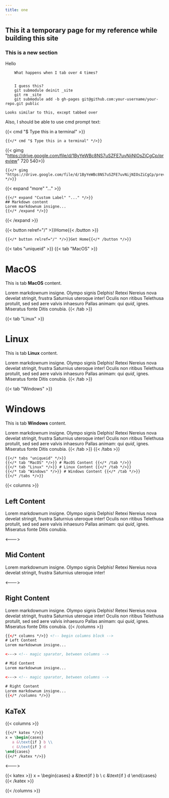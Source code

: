 ```yaml
---
title: one
---
```

## This it a temporary page for my reference while building this site

### This is a new section
Hello

        What happens when I tab over 4 times?


        I guess this?
        git submodule deinit _site
        git rm _site
        git submodule add -b gh-pages git@github.com:your-username/your-repo.git public


````
Looks similar to this, except tabbed over
````

Also, I should be able to use cmd prompt text:

{{< cmd "$ Type this in a terminal" >}}

````tpl
{{</* cmd "$ Type this in a terminal" */>}}
````

<!-- <iframe src="https://drive.google.com/file/d/1ByYeWBc8NS7uSZFE7uvNijNIOsZiCgCp/preview" width="720" height="540"></iframe> -->
{{< gimg "https://drive.google.com/file/d/1ByYeWBc8NS7uSZFE7uvNijNIOsZiCgCp/preview" 720 540>}}

```tpl
{{</* gimg "https://drive.google.com/file/d/1ByYeWBc8NS7uSZFE7uvNijNIOsZiCgCp/preview" */>}}
```

{{< expand "more" "..." >}}
```tpl
{{</* expand "Custom Label" "..." */>}}
## Markdown content
Lorem markdownum insigne...
{{</* /expand */>}}
```
{{< /expand >}}

{{< button relref="/" >}}Home{{< /button >}}

```tpl
{{</* button relref="/" */>}}Get Home{{</* /button */>}}
```

{{< tabs "uniqueid" >}}
{{< tab "MacOS" >}}
# MacOS

This is tab **MacOS** content.

Lorem markdownum insigne. Olympo signis Delphis! Retexi Nereius nova develat
stringit, frustra Saturnius uteroque inter! Oculis non ritibus Telethusa
protulit, sed sed aere valvis inhaesuro Pallas animam: qui _quid_, ignes.
Miseratus fonte Ditis conubia.
{{< /tab >}}

{{< tab "Linux" >}}

# Linux

This is tab **Linux** content.

Lorem markdownum insigne. Olympo signis Delphis! Retexi Nereius nova develat
stringit, frustra Saturnius uteroque inter! Oculis non ritibus Telethusa
protulit, sed sed aere valvis inhaesuro Pallas animam: qui _quid_, ignes.
Miseratus fonte Ditis conubia.
{{< /tab >}}

{{< tab "Windows" >}}

# Windows

This is tab **Windows** content.

Lorem markdownum insigne. Olympo signis Delphis! Retexi Nereius nova develat
stringit, frustra Saturnius uteroque inter! Oculis non ritibus Telethusa
protulit, sed sed aere valvis inhaesuro Pallas animam: qui _quid_, ignes.
Miseratus fonte Ditis conubia.
{{< /tab >}}
{{< /tabs >}}

```tpl
{{</* tabs "uniqueid" */>}}
{{</* tab "MacOS" */>}} # MacOS Content {{</* /tab */>}}
{{</* tab "Linux" */>}} # Linux Content {{</* /tab */>}}
{{</* tab "Windows" */>}} # Windows Content {{</* /tab */>}}
{{</* /tabs */>}}
```

{{< columns >}}
## Left Content
Lorem markdownum insigne. Olympo signis Delphis! Retexi Nereius nova develat
stringit, frustra Saturnius uteroque inter! Oculis non ritibus Telethusa
protulit, sed sed aere valvis inhaesuro Pallas animam: qui _quid_, ignes.
Miseratus fonte Ditis conubia.

<--->

## Mid Content
Lorem markdownum insigne. Olympo signis Delphis! Retexi Nereius nova develat
stringit, frustra Saturnius uteroque inter!

<--->

## Right Content
Lorem markdownum insigne. Olympo signis Delphis! Retexi Nereius nova develat
stringit, frustra Saturnius uteroque inter! Oculis non ritibus Telethusa
protulit, sed sed aere valvis inhaesuro Pallas animam: qui _quid_, ignes.
Miseratus fonte Ditis conubia.
{{< /columns >}}

```html
{{</* columns */>}} <!-- begin columns block -->
# Left Content
Lorem markdownum insigne...

<---> <!-- magic sparator, between columns -->

# Mid Content
Lorem markdownum insigne...

<---> <!-- magic sparator, between columns -->

# Right Content
Lorem markdownum insigne...
{{</* /columns */>}}
```

## KaTeX

{{< columns >}}

```latex
{{</* katex */>}}
x = \begin{cases}
   a &\text{if } b \\
   c &\text{if } d
\end{cases}
{{</* /katex */>}}
```

<--->

{{< katex >}}
x = \begin{cases}
   a &\text{if } b \\
   c &\text{if } d
\end{cases}
{{< /katex >}}

{{< /columns >}}
